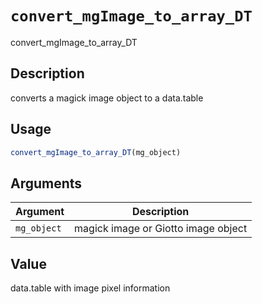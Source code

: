 # `convert_mgImage_to_array_DT`

convert_mgImage_to_array_DT


## Description

converts a magick image object to a data.table


## Usage

```r
convert_mgImage_to_array_DT(mg_object)
```


## Arguments

Argument      |Description
------------- |----------------
`mg_object`     |     magick image or Giotto image object


## Value

data.table with image pixel information


